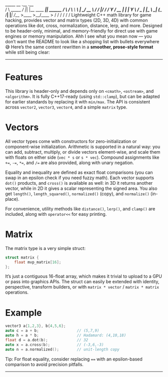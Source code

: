 
   _____          __  .__                  .__        
  /     \ _____ _/  |_|  |__   ____   _____|__| ______
 /  \ /  \\__  \\   __\  |  \_/ __ \ /  ___/  |/  ___/
/    Y    \/ __ \|  | |   Y  \  ___/ \___ \|  |\___ \ 
\____|__  (____  /__| |___|  /\___  >____  >__/____  >
        \/     \/          \/     \/     \/        \/ 
Lightweight C++ math library for game hacking, provides vector and matrix types (2D, 3D, 4D) with common operations like dot, cross, normalization, distance, lerp, and more. Designed to be header-only, minimal, and memory-friendly for direct use with game engines or memory manipulation.
Ahh I see what you mean now — you don’t want the README to look like a shopping list with bullets everywhere 😅
Here’s the same content rewritten in a **smoother, prose-style format** while still being clear:

---

# Features

This library is header-only and depends only on `<cmath>`, `<ostream>`, and `<algorithm>`. It is fully C++17-ready (using `std::clamp`), but can be adapted for earlier standards by replacing it with `min/max`. The API is consistent across `vector2`, `vector3`, `vector4`, and a simple `matrix` type.

# Vectors

All vector types come with constructors for zero-initialization or component-wise initialization. Arithmetic is supported in a natural way: you can add, subtract, multiply, or divide vectors element-wise, and scale them with floats on either side (`vec * s` or `s * vec`). Compound assignments like `+=`, `-=`, `*=`, and `/=` are also provided, along with unary negation.

Equality and inequality are defined as exact float comparisons (you can swap in an epsilon check if you need fuzzy math). Each vector supports `dot()` products, and `cross()` is available as well: in 3D it returns another vector, while in 2D it gives a scalar representing the signed area. You also get `length()`, `length_squared()`, `normalized()` (copy), and `normalize()` (in-place).

For convenience, utility methods like `distance()`, `lerp()`, and `clamp()` are included, along with `operator<<` for easy printing.

# Matrix

The matrix type is a very simple struct:

```cpp
struct matrix {
    float mvp_matrix[16];
};
```

It’s just a contiguous 16-float array, which makes it trivial to upload to a GPU or pass into graphics APIs. The struct can easily be extended with identity, perspective, transform builders, or with `matrix * vector` / `matrix * matrix` operations.

# Example

```cpp
vector3 a{1,2,3}, b{4,5,6};
auto c = a + b;                 // (5,7,9)
auto h = a * b;                 // Hadamard: (4,10,18)
float d = a.dot(b);             // 32
auto x = a.cross(b);            // (-3,6,-3)
auto n = a.normalized();        // unit-length copy
```

Tip: For float equality, consider replacing `==` with an epsilon-based comparison to avoid precision pitfalls.

---


